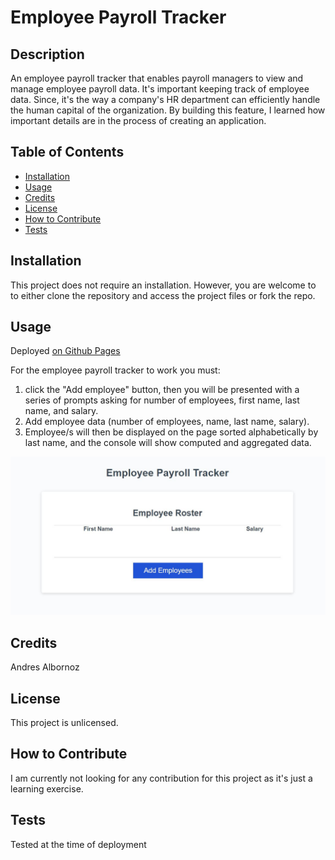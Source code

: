 # Employee Payroll Tracker

## Description
An employee payroll tracker that enables payroll managers to view and manage employee payroll data. It's important keeping track of employee data. Since, it's the way a company's HR department can efficiently handle the human capital of the organization. By building this feature, I learned how important details are in the process of creating an application.

## Table of Contents
- [Installation](#installation)
- [Usage](#usage)
- [Credits](#credits)
- [License](#license)
- [How to Contribute](#how-to-contribute)
- [Tests](#tests)

## Installation
This project does not require an installation. However, you are welcome to to either clone the repository and access the project files or fork the repo.

## Usage
Deployed [on Github Pages](https://andresalbornozgil.github.io/employee-payroll-tracker/)

For the employee payroll tracker to work you must:

1. click the "Add employee" button, then you will be presented with a series of prompts asking for number of employees, first name, last name, and salary.
2. Add employee data (number of employees, name, last name, salary).
3. Employee/s will then be displayed on the page sorted alphabetically by last name, and the console will show computed and aggregated data.

![image of Employee Payroll Tracker](assets/images/employee-payroll-tracker.JPG)

## Credits
Andres Albornoz

## License
This project is unlicensed.

## How to Contribute
I am currently not looking for any contribution for this project as it's just a learning exercise.

## Tests
Tested at the time of deployment
